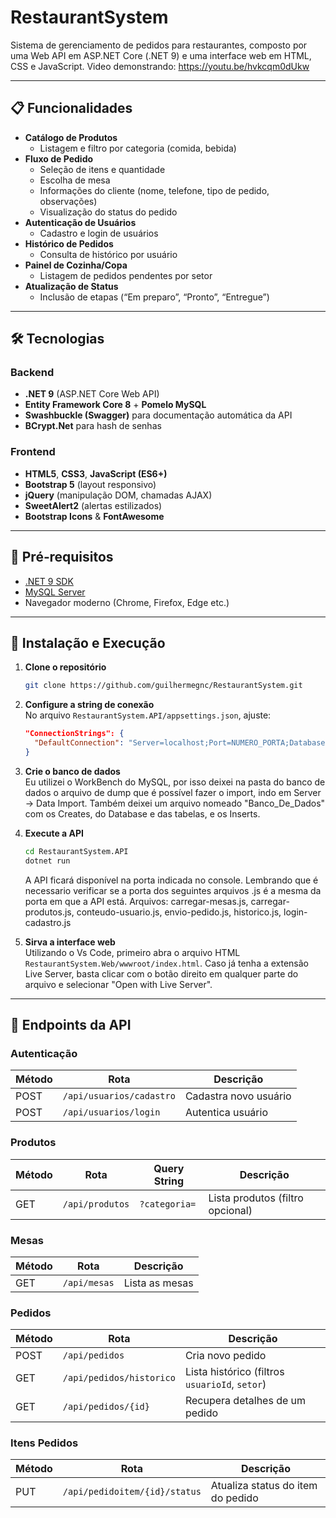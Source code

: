 # RestaurantSystem

Sistema de gerenciamento de pedidos para restaurantes, composto por uma Web API em ASP.NET Core (.NET 9) e uma interface web em HTML, CSS e JavaScript. Video demonstrando: https://youtu.be/hvkcqm0dUkw

---

## 📋 Funcionalidades

- **Catálogo de Produtos**  
  - Listagem e filtro por categoria (comida, bebida)
- **Fluxo de Pedido**  
  - Seleção de itens e quantidade  
  - Escolha de mesa  
  - Informações do cliente (nome, telefone, tipo de pedido, observações)  
  - Visualização do status do pedido  
- **Autenticação de Usuários**  
  - Cadastro e login de usuários  
- **Histórico de Pedidos**  
  - Consulta de histórico por usuário  
- **Painel de Cozinha/Copa**  
  - Listagem de pedidos pendentes por setor  
- **Atualização de Status**  
  - Inclusão de etapas (“Em preparo”, “Pronto”, “Entregue”)

---

## 🛠 Tecnologias

### Backend
- **.NET 9** (ASP.NET Core Web API)  
- **Entity Framework Core 8** + **Pomelo MySQL**  
- **Swashbuckle (Swagger)** para documentação automática da API  
- **BCrypt.Net** para hash de senhas  

### Frontend
- **HTML5**, **CSS3**, **JavaScript (ES6+)**  
- **Bootstrap 5** (layout responsivo)  
- **jQuery** (manipulação DOM, chamadas AJAX)  
- **SweetAlert2** (alertas estilizados)  
- **Bootstrap Icons** & **FontAwesome**  

---

## 🚀 Pré‑requisitos

- [.NET 9 SDK](https://dotnet.microsoft.com/download/dotnet/9.0)  
- [MySQL Server](https://dev.mysql.com/downloads/)  
- Navegador moderno (Chrome, Firefox, Edge etc.)

---

## 🔧 Instalação e Execução

1. **Clone o repositório**
   ```bash
   git clone https://github.com/guilhermegnc/RestaurantSystem.git
   ```
2. **Configure a string de conexão**  
   No arquivo `RestaurantSystem.API/appsettings.json`, ajuste:
   ```json
   "ConnectionStrings": {
     "DefaultConnection": "Server=localhost;Port=NUMERO_PORTA;Database=restaurante;User=SEU_USUARIO;Password=SUA_SENHA;"
   }
   ```
3. **Crie o banco de dados**  
   Eu utilizei o WorkBench do MySQL, por isso deixei na pasta do banco de dados
   o arquivo de dump que é possível fazer o import, indo em Server -> Data Import.
   Também deixei um arquivo nomeado "Banco_De_Dados" com os Creates, do Database e das tabelas, e os Inserts.

4. **Execute a API**  
   ```bash
   cd RestaurantSystem.API
   dotnet run
   ```
   A API ficará disponível na porta indicada no console.
   Lembrando que é necessario verificar se a porta dos seguintes arquivos .js é a mesma da porta em que a API está.
   Arquivos: carregar-mesas.js, carregar-produtos.js, conteudo-usuario.js, envio-pedido.js, historico.js, login-cadastro.js 

5. **Sirva a interface web**  
   Utilizando o Vs Code, primeiro abra o arquivo HTML `RestaurantSystem.Web/wwwroot/index.html`. 
   Caso já tenha a extensão Live Server, basta clicar com o botão direito em qualquer parte do arquivo e selecionar "Open with Live Server".

   
---

## 📡 Endpoints da API

### Autenticação
| Método | Rota                         | Descrição                  |
| ------ | ---------------------------- | -------------------------- |
| POST   | `/api/usuarios/cadastro`     | Cadastra novo usuário      |
| POST   | `/api/usuarios/login`        | Autentica usuário          |

### Produtos
| Método | Rota                    | Query String      | Descrição                             |
| ------ | ----------------------- | ----------------- | ------------------------------------- |
| GET    | `/api/produtos`         | `?categoria=`     | Lista produtos (filtro opcional)      |

### Mesas
| Método | Rota              | Descrição                       |
| ------ | ----------------- | ------------------------------- |
| GET    | `/api/mesas`      | Lista as mesas                  |

### Pedidos
| Método | Rota                                  | Descrição                                      |
| ------ | ------------------------------------- | ---------------------------------------------- |
| POST   | `/api/pedidos`                        | Cria novo pedido                               |
| GET    | `/api/pedidos/historico`              | Lista histórico (filtros `usuarioId`, `setor`) |
| GET    | `/api/pedidos/{id}`                   | Recupera detalhes de um pedido                 |

### Itens Pedidos
| Método | Rota                                  | Descrição                                      |
| ------ | ------------------------------------- | ---------------------------------------------- |
| PUT    | `/api/pedidoitem/{id}/status`         | Atualiza status do item do pedido              |

```

